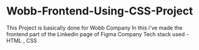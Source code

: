 # Wobb-Frontend-Using-CSS-Project

This Project is basically done for Wobb Company
In this i've made the frontend part of the Linkedin page of Figma Company
Tech stack used - HTML , CSS
